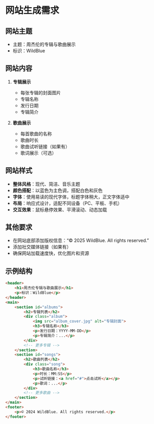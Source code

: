 # 网站生成需求

## 网站主题
- 主题：周杰伦的专辑与歌曲展示
- 标识：WildBlue

## 网站内容
1. **专辑展示**
   - 每张专辑的封面图片
   - 专辑名称
   - 发行日期
   - 专辑简介

2. **歌曲展示**
   - 每首歌曲的名称
   - 歌曲时长
   - 歌曲试听链接（如果有）
   - 歌词展示（可选）

## 网站样式
- **整体风格**：现代、简洁、音乐主题
- **颜色搭配**：以蓝色为主色调，搭配白色和灰色
- **字体**：使用易读的现代字体，标题字体稍大，正文字体适中
- **布局**：响应式设计，适配不同设备（PC、平板、手机）
- **交互效果**：鼠标悬停效果、平滑滚动、动态加载

## 其他要求
- 在网站底部添加版权信息：“© 2025 WildBlue. All rights reserved.”
- 添加社交媒体链接（如果有）
- 确保网站加载速度快，优化图片和资源

## 示例结构
```html
<header>
    <h1>周杰伦专辑与歌曲展示</h1>
    <p>标识：WildBlue</p>
</header>
<main>
    <section id="albums">
        <h2>专辑列表</h2>
        <div class="album">
            <img src="album_cover.jpg" alt="专辑封面">
            <h3>专辑名称</h3>
            <p>发行日期：YYYY-MM-DD</p>
            <p>专辑简介：...</p>
        </div>
        <!-- 更多专辑 -->
    </section>
    <section id="songs">
        <h2>歌曲列表</h2>
        <div class="song">
            <h3>歌曲名称</h3>
            <p>时长：MM:SS</p>
            <p>试听链接：<a href="#">点击试听</a></p>
            <p>歌词：...</p>
        </div>
        <!-- 更多歌曲 -->
    </section>
</main>
<footer>
    <p>© 2024 WildBlue. All rights reserved.</p>
</footer>